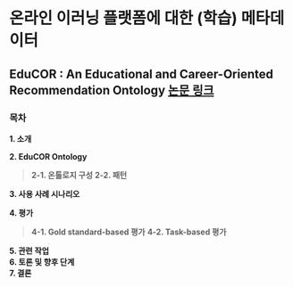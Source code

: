 # 온라인 이러닝 플랫폼에 대한 (학습) 메타데이터

## EduCOR : An Educational and Career-Oriented Recommendation Ontology **[논문 링크](https://arxiv.org/abs/2107.05522)**

### 목차
**1. 소개**

**2. EduCOR Ontology**
>**2-1. 온톨로지 구성**
>**2-2. 패턴**

**3. 사용 사례 시나리오**

**4. 평가**
>**4-1. Gold standard-based 평가**
>**4-2. Task-based 평가**

**5. 관련 작업**   
**6. 토론 및 향후 단계**   
**7. 결론**
